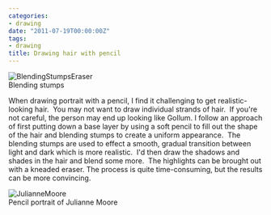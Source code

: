 ```yaml
---
categories:
- drawing
date: "2011-07-19T00:00:00Z"
tags:
- drawing
title: Drawing hair with pencil
---
```

<img title="BlendingStumpsEraser" src="http://yentran.isamonkey.org/gallery/images/blendingstumpseraser-150x150.jpg" />

<figcaption>Blending stumps</figcaption>

When drawing portrait with a pencil, I find it challenging to get realistic-looking hair.  You may not want to draw individual strands of hair.  If you're not careful, the person may end up looking like Gollum.
I follow an approach of first putting down a base layer by using a soft pencil to fill out the shape of the hair and blending stumps to create a uniform appearance.  The blending stumps are used to effect a smooth, gradual transition between light and dark which is more realistic.  I'd then draw the shadows and shades in the hair and blend some more.  The highlights can be brought out with a kneaded eraser. The process is quite time-consuming, but the results can be more convincing.

<img title="JulianneMoore" src="http://yentran.isamonkey.org/gallery/images/juliannemoore.jpg" />

<figcaption>Pencil portrait of Julianne Moore</figcaption>
